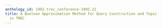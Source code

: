 ```yaml
---
anthology_id: 1992.trec_conference-1992.22
title: A Boolean Approximation Method for Query Construction and Topic Assignment
  in TREC
---
```

